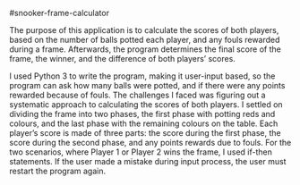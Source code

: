 #snooker-frame-calculator

The purpose of this application is to calculate the scores of both players, based on the number of balls potted each player, and any fouls rewarded during a frame. Afterwards, the program determines the final score of the frame, the winner, and the difference of both players’ scores.

I used Python 3 to write the program, making it user-input based, so the program can ask how many balls were potted, and if there were any points rewarded because of fouls. The challenges I faced was figuring out a systematic approach to calculating the scores of both players. I settled on dividing the frame into two phases, the first phase with potting reds and colours, and the last phase with the remaining colours on the table. Each player’s score is made of three parts: the score during the first phase, the score during the second phase, and any points rewards due to fouls. For the two scenarios, where Player 1 or Player 2 wins the frame, I used if-then statements. If the user made a mistake during input process, the user must restart the program again.
